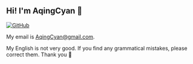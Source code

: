 ## Hi! I'm AqingCyan 👋

[![GitHub](https://img.shields.io/badge/dynamic/json?logo=github&label=GitHub&labelColor=495867&color=495867&query=%24.data.totalSubs&url=https%3A%2F%2Fapi.spencerwoo.com%2Fsubstats%2F%3Fsource%3Dgithub%26queryKey%3DAqingCyan&style=for-the-badge)](https://github.com/AqingCyan)

My email is AqingCyan@gmail.com.

My English is not very good. If you find any grammatical mistakes, please correct them. Thank you 🥰

